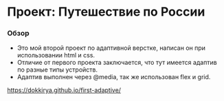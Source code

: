 # Проект: Путешествие по России

### Обзор
* Это мой второй проект по адаптивной верстке, написан он при использовании html и css.
* Отличие от первого проекта заключается, что тут имеется адаптив по разные типы устройств.
* Адаптив выполнен через @media, так же использован flex и grid.

https://dokkirya.github.io/first-adaptive/